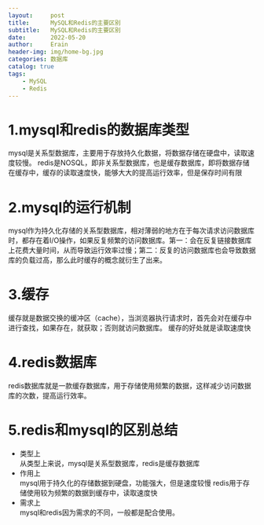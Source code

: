 ```yaml
---
layout:     post
title:      MySQL和Redis的主要区别
subtitle:   MySQL和Redis的主要区别
date:       2022-05-20
author:     Erain
header-img: img/home-bg.jpg
categories: 数据库
catalog: true
tags:
    - MySQL
    - Redis
---
```

# 1.mysql和redis的数据库类型
mysql是关系型数据库，主要用于存放持久化数据，将数据存储在硬盘中，读取速度较慢。
redis是NOSQL，即非关系型数据库，也是缓存数据库，即将数据存储在缓存中，缓存的读取速度快，能够大大的提高运行效率，但是保存时间有限
# 2.mysql的运行机制
mysql作为持久化存储的关系型数据库，相对薄弱的地方在于每次请求访问数据库时，都存在着I/O操作，如果反复频繁的访问数据库。第一：会在反复链接数据库上花费大量时间，从而导致运行效率过慢；第二：反复的访问数据库也会导致数据库的负载过高，那么此时缓存的概念就衍生了出来。
# 3.缓存
缓存就是数据交换的缓冲区（cache），当浏览器执行请求时，首先会对在缓存中进行查找，如果存在，就获取；否则就访问数据库。
缓存的好处就是读取速度快
# 4.redis数据库
redis数据库就是一款缓存数据库，用于存储使用频繁的数据，这样减少访问数据库的次数，提高运行效率。
# 5.redis和mysql的区别总结
- 类型上   
从类型上来说，mysql是关系型数据库，redis是缓存数据库
- 作用上   
mysql用于持久化的存储数据到硬盘，功能强大，但是速度较慢
redis用于存储使用较为频繁的数据到缓存中，读取速度快
- 需求上   
mysql和redis因为需求的不同，一般都是配合使用。